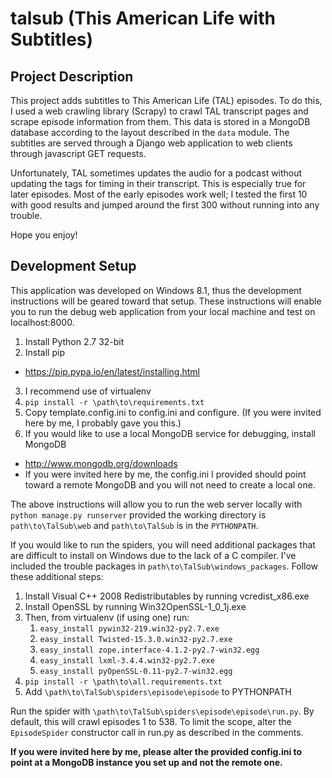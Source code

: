 talsub (This American Life with Subtitles)
=====

Project Description
-----
This project adds subtitles to This American Life (TAL) episodes. To do this, I used a web crawling library (Scrapy) to crawl TAL transcript pages and scrape episode information from them. This data is stored in a MongoDB database according to the layout described in the `data` module. The subtitles are served through a Django web application to web clients through javascript GET requests.

Unfortunately, TAL sometimes updates the audio for a podcast without updating the tags for timing in their transcript. This is especially true for later episodes. Most of the early episodes work well; I tested the first 10 with good results and jumped around the first 300 without running into any trouble.

Hope you enjoy!

Development Setup
-----
This application was developed on Windows 8.1, thus the development instructions will be geared toward that setup. These instructions will enable you to run the debug web application from your local machine and test on localhost:8000.

1. Install Python 2.7 32-bit
2. Install pip
  * https://pip.pypa.io/en/latest/installing.html
3. I recommend use of virtualenv
4. `pip install -r \path\to\requirements.txt`
5. Copy template.config.ini to config.ini and configure. (If you were invited here by me, I probably gave you this.)
6. If you would like to use a local MongoDB service for debugging, install MongoDB
  * http://www.mongodb.org/downloads
  * If you were invited here by me, the config.ini I provided should point toward a remote MongoDB and you will not need to create a local one.

The above instructions will allow you to run the web server locally with `python manage.py runserver` provided the working directory is `path\to\TalSub\web` and `path\to\TalSub` is in the `PYTHONPATH`.

If you would like to run the spiders, you will need additional packages that are difficult to install on Windows due to the lack of a C compiler. I've included the trouble packages in `path\to\TalSub\windows_packages`. Follow these additional steps:

1. Install Visual C++ 2008 Redistributables by running vcredist_x86.exe
2. Install OpenSSL by running Win32OpenSSL-1\_0_1j.exe
3. Then, from virtualenv (if using one) run:
    1. `easy_install pywin32-219.win32-py2.7.exe`
    2. `easy_install Twisted-15.3.0.win32-py2.7.exe`
    3. `easy_install zope.interface-4.1.2-py2.7-win32.egg`
    4. `easy_install lxml-3.4.4.win32-py2.7.exe`
    5. `easy_install pyOpenSSL-0.11-py2.7-win32.egg`
4. `pip install -r \path\to\all.requirements.txt`
5. Add `\path\to\TalSub\spiders\episode\episode` to PYTHONPATH

Run the spider with `\path\to\TalSub\spiders\episode\episode\run.py`. By default, this will crawl episodes 1 to 538. To limit the scope, alter the `EpisodeSpider` constructor call in run.py as described in the comments.

**If you were invited here by me, please alter the provided config.ini to point at a MongoDB instance you set up and not the remote one.**